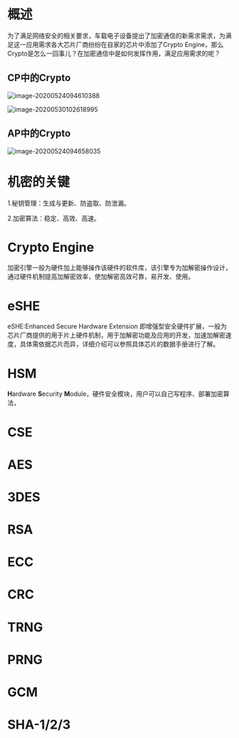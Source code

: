 

# 概述

为了满足网络安全的相关要求，车载电子设备提出了加密通信的新需求需求，为满足这一应用需求各大芯片厂商纷纷在自家的芯片中添加了Crypto Engine，那么Crypto是怎么一回事儿？在加密通信中是如何发挥作用，满足应用需求的呢？

## CP中的Crypto

![image-20200524094610388](C:\Users\zheng\AppData\Roaming\Typora\typora-user-images\image-20200524094610388.png)

![image-20200530102618995](C:\Users\zheng\AppData\Roaming\Typora\typora-user-images\image-20200530102618995.png)

## AP中的Crypto

![image-20200524094658035](C:\Users\zheng\AppData\Roaming\Typora\typora-user-images\image-20200524094658035.png)

# 机密的关键

1.秘钥管理：生成与更新、防盗取、防泄漏。

2.加密算法：稳定、高效、高速。

# Crypto Engine

加密引擎一般为硬件加上能够操作该硬件的软件库，该引擎专为加解密操作设计，通过硬件机制提高加解密效率，使加解密高效可靠，易开发、使用。

# eSHE

eSHE:Enhanced Secure Hardware Extension 即增强型安全硬件扩展，一般为芯片厂商提供的用于片上硬件机制，用于加解密功能及应用的开发，加速加解密速度，具体需依据芯片而异，详细介绍可以参照具体芯片的数据手册进行了解。

# HSM

**H**ardware **S**ecurity **M**odule，硬件安全模块，用户可以自己写程序、部署加密算法，



# CSE





# AES



# 3DES



# RSA



# ECC



# CRC 



# TRNG



# PRNG



# GCM



# SHA-1/2/3
